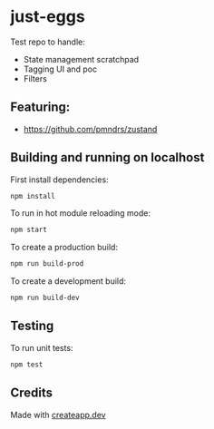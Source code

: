 # just-eggs

Test repo to handle:

- State management scratchpad
- Tagging UI and poc
- Filters

## Featuring:

- https://github.com/pmndrs/zustand

## Building and running on localhost

First install dependencies:

```sh
npm install
```

To run in hot module reloading mode:

```sh
npm start
```

To create a production build:

```sh
npm run build-prod
```

To create a development build:

```sh
npm run build-dev
```

## Testing

To run unit tests:

```sh
npm test
```

## Credits

Made with [createapp.dev](https://createapp.dev/)
